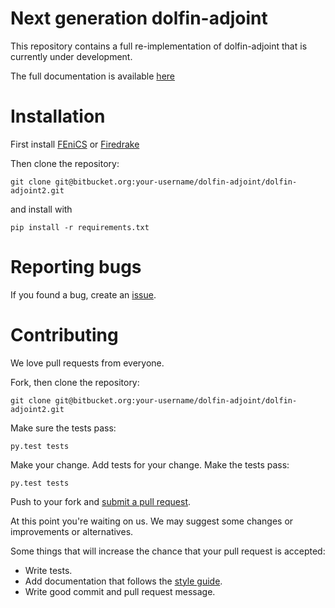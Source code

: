 # Next generation dolfin-adjoint

This repository contains a full re-implementation of dolfin-adjoint that is currently under development.

The full documentation is available [here](http://dolfin-adjoint2.readthedocs.io)


# Installation
First install [FEniCS](http://fenicsproject.org) or [Firedrake](http://firedrakeproject.org)

Then clone the repository:

    git clone git@bitbucket.org:your-username/dolfin-adjoint/dolfin-adjoint2.git

and install with

    pip install -r requirements.txt


# Reporting bugs

If you found a bug, create an [issue].

[issue]: https://bitbucket.org/dolfin-adjoint/dolfin-adjoint2/issues/new

# Contributing

We love pull requests from everyone. 

Fork, then clone the repository:

    git clone git@bitbucket.org:your-username/dolfin-adjoint/dolfin-adjoint2.git

Make sure the tests pass:

    py.test tests

Make your change. Add tests for your change. Make the tests pass:

    py.test tests

Push to your fork and [submit a pull request][pr].

[pr]: https://bitbucket.org/dolfin-adjoint/dolfin-adjoint2/pull-requests/new

At this point you're waiting on us. We may suggest
some changes or improvements or alternatives.

Some things that will increase the chance that your pull request is accepted:

* Write tests.
* Add documentation that follows the [style guide][style].
* Write good commit and pull request message.

[style]: http://sphinxcontrib-napoleon.readthedocs.io/en/latest/example_google.html